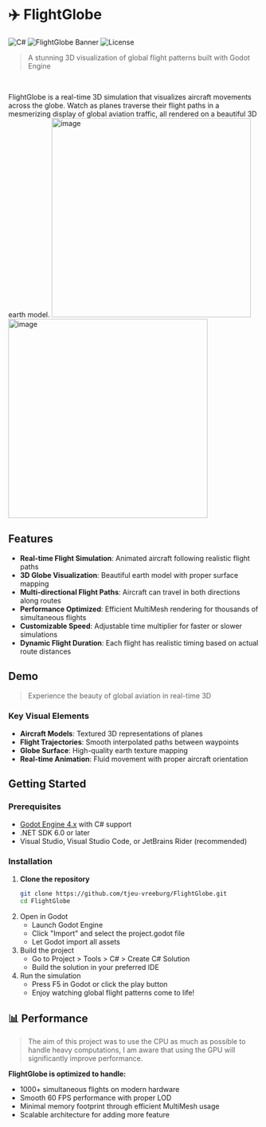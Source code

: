 # ✈️ FlightGlobe
![C#](https://img.shields.io/badge/C%23-239120?style=for-the-badge&logo=c-sharp&logoColor=white) ![FlightGlobe Banner](https://img.shields.io/badge/Godot-4.x-blue?style=for-the-badge&logo=godot-engine) ![License](https://img.shields.io/badge/License-MIT-green?style=for-the-badge)

> A stunning 3D visualization of global flight patterns built with Godot Engine
<br/>

FlightGlobe is a real-time 3D simulation that visualizes aircraft movements across the globe. Watch as planes traverse their flight paths in a mesmerizing display of global aviation traffic, all rendered on a beautiful 3D earth model.
<img width="400" height="400" alt="image" src="https://github.com/user-attachments/assets/84140e2e-04af-4edf-bce3-e4919f05b47d" />
<img width="400" height="400" alt="image" src="https://github.com/user-attachments/assets/bc409243-0744-45a9-ad1b-e7899aae858a" />



## Features

- **Real-time Flight Simulation**: Animated aircraft following realistic flight paths
- **3D Globe Visualization**: Beautiful earth model with proper surface mapping
- **Multi-directional Flight Paths**: Aircraft can travel in both directions along routes
- **Performance Optimized**: Efficient MultiMesh rendering for thousands of simultaneous flights
- **Customizable Speed**: Adjustable time multiplier for faster or slower simulations
- **Dynamic Flight Duration**: Each flight has realistic timing based on actual route distances

## Demo
> Experience the beauty of global aviation in real-time 3D

### Key Visual Elements
- **Aircraft Models**: Textured 3D representations of planes
- **Flight Trajectories**: Smooth interpolated paths between waypoints  
- **Globe Surface**: High-quality earth texture mapping
- **Real-time Animation**: Fluid movement with proper aircraft orientation

## Getting Started

### Prerequisites

- [Godot Engine 4.x](https://godotengine.org/download) with C# support
- .NET SDK 6.0 or later
- Visual Studio, Visual Studio Code, or JetBrains Rider (recommended)

### Installation

1. **Clone the repository**
   ```bash
   git clone https://github.com/tjeu-vreeburg/FlightGlobe.git
   cd FlightGlobe
   ```
2. Open in Godot
   - Launch Godot Engine
   - Click "Import" and select the project.godot file
   - Let Godot import all assets
3. Build the project
   - Go to Project > Tools > C# > Create C# Solution
   - Build the solution in your preferred IDE
4. Run the simulation
   - Press F5 in Godot or click the play button
   - Enjoy watching global flight patterns come to life!

## 📊 Performance
> The aim of this project was to use the CPU as much as possible to handle heavy computations,
  I am aware that using the GPU will significantly improve performance.

**FlightGlobe is optimized to handle:**
- 1000+ simultaneous flights on modern hardware
- Smooth 60 FPS performance with proper LOD
- Minimal memory footprint through efficient MultiMesh usage
- Scalable architecture for adding more feature
